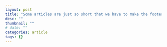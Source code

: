 ```yaml
---
layout: post
title: "Some articles are just so short that we have to make the footer stick"
desc: ""
thumbnail: ""
# date: ""
categories: article
tags: {}
---
```

